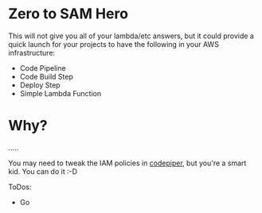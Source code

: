 # Zero to SAM Hero

This will not give you all of your lambda/etc answers, but it could provide a quick launch
for your projects to have the following in your AWS infrastructure:

* Code Pipeline
* Code Build Step
* Deploy Step
* Simple Lambda Function

# Why?
.....


You may need to tweak the IAM policies in [codepiper](./codepiper/cloudformation.yml), but you're a smart kid.  You can do it :-D

ToDos:
* Go
